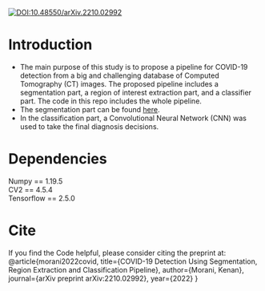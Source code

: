 [![DOI:10.48550/arXiv.2210.02992](http://img.shields.io/badge/DOI-10.1101/2021.01.08.425840-B31B1B.svg)](https://doi.org/10.48550/arXiv.2210.02992)

# Introduction
* The main purpose of this study is to propose a pipeline for COVID-19 detection from a big and challenging database of Computed Tomography (CT) images. The proposed pipeline includes a segmentation part, a region of interest extraction part, and a classifier part. The code in this repo includes the whole pipeline.
* The segmentation part can be found [here](https://github.com/IDU-CVLab/Images_Preprocessing_2nd). 
* In the classification part, a Convolutional Neural Network (CNN) was used to take the final diagnosis decisions.

# Dependencies
Numpy == 1.19.5 </br>
CV2 == 4.5.4 </br>
Tensorflow == 2.5.0 </br>

# Cite
If you find the Code helpful, please consider citing the preprint at:
@article{morani2022covid,
  title={COVID-19 Detection Using Segmentation, Region Extraction and Classification Pipeline},
  author={Morani, Kenan},
  journal={arXiv preprint arXiv:2210.02992},
  year={2022}
}
